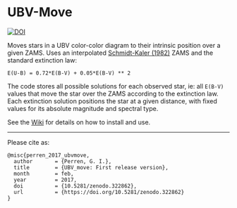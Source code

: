 UBV-Move
=============

[![DOI](https://zenodo.org/badge/14873360.svg)](https://zenodo.org/badge/latestdoi/14873360)

Moves stars in a UBV color-color diagram to their intrinsic position over a
given ZAMS. Uses an interpolated [Schmidt-Kaler (1982)][1] ZAMS and the standard
extinction law:

    E(U-B) = 0.72*E(B-V) + 0.05*E(B-V) ** 2

The code stores all possible solutions for each observed star, ie: all `E(B-V)`
values that move the star over the ZAMS according to the extinction law. Each
extinction solution positions the star at a given distance, with fixed values
for its absolute magnitude and spectral type.

See the [Wiki][2] for details on how to install and use.

________________________________

Please cite as:

```
@misc{perren_2017_ubvmove,
  author       = {Perren, G. I.},
  title        = {UBV_move: First release version},
  month        = feb,
  year         = 2017,
  doi          = {10.5281/zenodo.322862},
  url          = {https://doi.org/10.5281/zenodo.322862}
}
```


[1]: http://www.fcaglp.unlp.edu.ar/~egiorgi/cumulos/herramientas/tracks/zams.txt
[2]: https://github.com/Gabriel-p/UBV_move/wiki